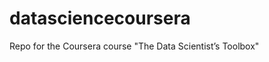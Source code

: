 datasciencecoursera
===================

Repo for the Coursera course "The Data Scientist’s Toolbox"

